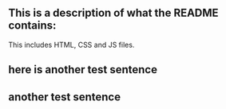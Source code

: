 ## This is a description of what the README contains: 

This includes HTML, CSS and JS files. 

## here is another test sentence 

## another test sentence
